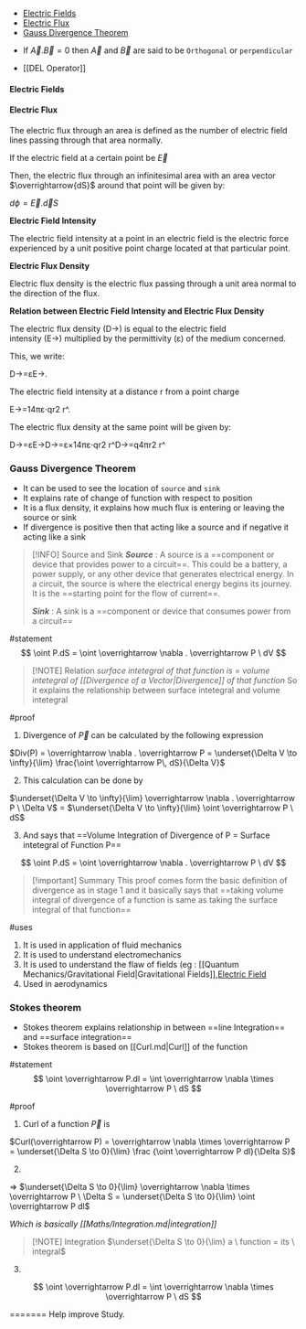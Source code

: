 <!--toc:start-->
  - [Electric Fields](#electric-fields)
  - [Electric Flux](#electric-flux)
- [Gauss Divergence Theorem](#gauss-divergence-theorem)
<!--toc:end-->

- If $\overrightarrow A . \overrightarrow B = 0$ then $\overrightarrow A$ and $\overrightarrow B$ are said to be `Orthogonal` or `perpendicular`

- [[DEL Operator]]


#### Electric Fields

#### Electric Flux
The electric flux through an area is defined as the number of electric field lines passing through that area normally.

If the electric field at a certain point be $\overrightarrow E$

Then, the electric flux through an infinitesimal area with an area vector $\overrightarrow{dS}$ around that point will be given by:

$d \phi = \overrightarrow E . \overrightarrow dS$

**Electric Field Intensity**

The electric field intensity at a point in an electric field is the electric force experienced by a unit positive point charge located at that particular point.

**Electric Flux Density**

Electric flux density is the electric flux passing through a unit area normal to the direction of the flux.

**Relation between Electric Field Intensity and Electric Flux Density**

The electric flux density (D→) is equal to the electric field intensity (E→) multiplied by the permittivity (ε) of the medium concerned.

This, we write:

D→=εE→.

The electric field intensity at a distance r from a point charge

E→=14πε⋅qr2 r^.

The electric flux density at the same point will be given by:

D→=εE→D→=ε×14πε⋅qr2 r^D→=q4πr2 r^


### Gauss Divergence Theorem
- It can be used to see the location of `source` and `sink`
- It explains rate of change of function with respect to position
- It is a flux density, it explains how much flux is entering or leaving the source or sink
- If divergence is positive then that acting like a source and if negative it acting like a sink

> [!INFO] Source and Sink
> ***Source*** : A source is a ==component or device that provides power to a circuit==. This could be a battery, a power supply, or any other device that generates electrical energy. In a circuit, the source is where the electrical energy begins its journey. It is the ==starting point for the flow of current==.
>
> ***Sink*** : A sink is a ==component or device that consumes power from a circuit==
 
#statement
$$
\oint P.dS = \oint \overrightarrow \nabla . \overrightarrow P \ dV 
$$

> [!NOTE] Relation
> *surface intetegral of that function is = volume intetegral of  [[Divergence of a Vector|Divergence]] of that function* 
> So it explains the relationship between surface intetegral and volume intetegral



#proof 
1. Divergence of $\overrightarrow P$ can be calculated by the following expression

$Div(P) = \overrightarrow \nabla . \overrightarrow P = \underset{\Delta V  \to \infty}{\lim} \frac{\oint \overrightarrow P\, dS}{\Delta V}$

2. This calculation can be done by

$\underset{\Delta V \to \infty}{\lim}  \overrightarrow \nabla . \overrightarrow P \ \Delta V$ = $\underset{\Delta V  \to \infty}{\lim} \oint \overrightarrow P \ dS$

3. And says that ==Volume Integration of Divergence of P = Surface intetegral of Function P==

$$
\oint P.dS = \oint \overrightarrow \nabla . \overrightarrow P \ dV 
$$


> [!important] Summary
> 		This proof comes form the basic definition of divergence as in stage 1 and it basically says that ==taking volume integral of divergence of a function is same as taking the surface integral of that function==


#uses
1. It is used in application of fluid mechanics
2. It is used to understand electromechanics
3. It is used to understand the flaw of fields (eg : [[Quantum Mechanics/Gravitational Field|Gravitational Fields]],[Electric Field](#electric%20fields) 
4. Used in aerodynamics


### Stokes theorem
- Stokes theorem explains relationship in between ==line Integration== and ==surface integration==
- Stokes theorem is based on [[Curl.md|Curl]] of the function

#statement 
$$
\oint \overrightarrow P.dl = \int \overrightarrow \nabla \times \overrightarrow P \ dS
$$

#proof
1. Curl of a function $\overrightarrow P$ is

$Curl(\overrightarrow P) =  \overrightarrow \nabla \times \overrightarrow P = \underset{\Delta S \to 0}{\lim} \frac {\oint \overrightarrow P dl}{\Delta S}$ 

2. 

=> $\underset{\Delta S \to 0}{\lim} \overrightarrow \nabla \times \overrightarrow P \ \Delta S = \underset{\Delta S \to 0}{\lim} \oint \overrightarrow P dl$

*Which is basically [[Maths/Integration.md|integration]]*
> [!NOTE] Integration 
> $\underset{\Delta S \to 0}{\lim} a \ function = its \ integral$

3. 

$$
\oint \overrightarrow P.dl = \int \overrightarrow \nabla \times \overrightarrow P \ dS
$$

=======
Help improve Study.


